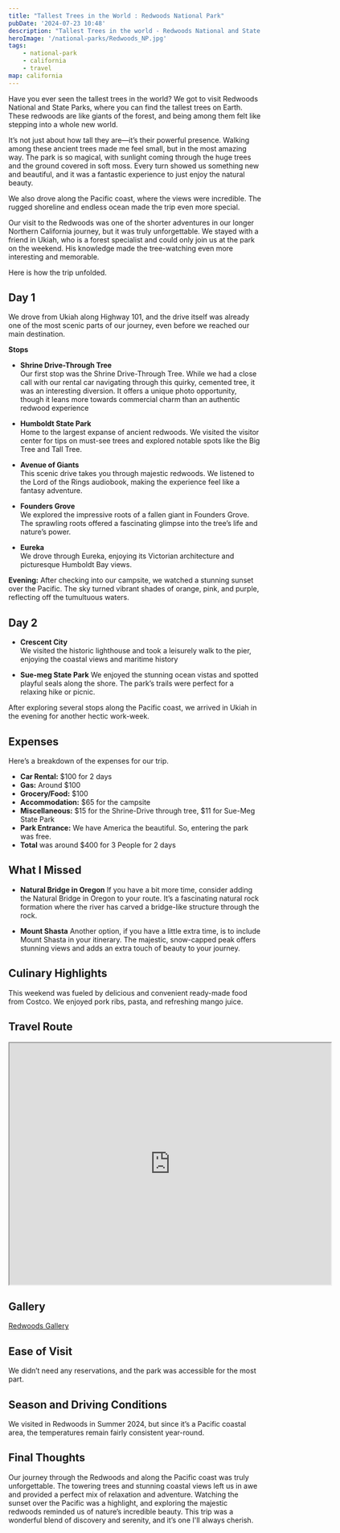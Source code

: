 ```yaml
---
title: "Tallest Trees in the World : Redwoods National Park"
pubDate: '2024-07-23 10:48'
description: "Tallest Trees in the world - Redwoods National and State Parks"
heroImage: '/national-parks/Redwoods_NP.jpg'
tags:
    - national-park
    - california
    - travel
map: california
---
```


Have you ever seen the tallest trees in the world? We got to visit Redwoods National and State Parks, where you can find the tallest trees on Earth. These redwoods are like giants of the forest, and being among them felt like stepping into a whole new world.

It’s not just about how tall they are—it’s their powerful presence. Walking among these ancient trees made me feel small, but in the most amazing way. The park is so magical, with sunlight coming through the huge trees and the ground covered in soft moss. Every turn showed us something new and beautiful, and it was a fantastic experience to just enjoy the natural beauty.

We also drove along the Pacific coast, where the views were incredible. The rugged shoreline and endless ocean made the trip even more special.

Our visit to the Redwoods was one of the shorter adventures in our longer Northern California journey, but it was truly unforgettable. We stayed with a friend in Ukiah, who is a forest specialist and could only join us at the park on the weekend. His knowledge made the tree-watching even more interesting and memorable.

Here is how the trip unfolded. 

## Day 1

We drove from Ukiah along Highway 101, and the drive itself was already one of the most scenic parts of our journey, even before we reached our main destination.

**Stops**

- **Shrine Drive-Through Tree**  
Our first stop was the Shrine Drive-Through Tree. While we had a close call with our rental car navigating through this quirky, cemented tree, it was an interesting diversion. It offers a unique photo opportunity, though it leans more towards commercial charm than an authentic redwood experience

- **Humboldt State Park**  
 Home to the largest expanse of ancient redwoods. We visited the visitor center for tips on must-see trees and explored notable spots like the Big Tree and Tall Tree.

- **Avenue of Giants**  
  This scenic drive takes you through majestic redwoods. We listened to the Lord of the Rings audiobook, making the experience feel like a fantasy adventure.

- **Founders Grove**  
We explored the impressive roots of a fallen giant in Founders Grove. The sprawling roots offered a fascinating glimpse into the tree’s life and nature’s power.

- **Eureka**  
We drove through Eureka, enjoying its Victorian architecture and picturesque Humboldt Bay views.

 
**Evening:** After checking into our campsite, we watched a stunning sunset over the Pacific. The sky turned vibrant shades of orange, pink, and purple, reflecting off the tumultuous waters.

## Day 2


- **Crescent City**  
    We visited the historic lighthouse and took a leisurely walk to the pier, enjoying the coastal views and maritime history

- **Sue-meg State Park**
   We enjoyed the stunning ocean vistas and spotted playful seals along the shore. The park’s trails were perfect for a relaxing hike or picnic.

After exploring several stops along the Pacific coast, we arrived in Ukiah in the evening for another hectic work-week. 


## Expenses
Here’s a breakdown of the expenses for our trip. 
- **Car Rental:** $100 for 2 days
- **Gas:** Around $100 
- **Grocery/Food:** $100
- **Accommodation:** $65 for the campsite
- **Miscellaneous:** $15 for the Shrine-Drive through tree, $11 for Sue-Meg State Park 
- **Park Entrance:** We have America the beautiful. So, entering the park was free. 
- **Total** was around $400 for 3 People for 2 days


## What I Missed
-  **Natural Bridge in Oregon**
If you have a bit more time, consider adding the Natural Bridge in Oregon to your route. It’s a fascinating natural rock formation where the river has carved a bridge-like structure through the rock.

- **Mount Shasta**
Another option, if you have a little extra time, is to include Mount Shasta in your itinerary. The majestic, snow-capped peak offers stunning views and adds an extra touch of beauty to your journey.


## Culinary Highlights
This weekend was fueled by delicious and convenient ready-made food from Costco. We enjoyed pork ribs, pasta, and refreshing mango juice.

## Travel Route

<iframe src="https://www.google.com/maps/d/embed?mid=1AgcyBY7BbbssSnbxoQW40KqhoW117kc&ehbc=2E312F" width="640" height="480"></iframe>

## Gallery
[Redwoods Gallery]({{'/galleries/gallery_redwoods/index.html'|relative_url}})



## Ease of Visit
We didn’t need any reservations, and the park was accessible for the most part.


## Season and Driving Conditions 
We visited in Redwoods in Summer 2024, but since it’s a Pacific coastal area, the temperatures remain fairly consistent year-round.


## Final Thoughts
Our journey through the Redwoods and along the Pacific coast was truly unforgettable. The towering trees and stunning coastal views left us in awe and provided a perfect mix of relaxation and adventure. Watching the sunset over the Pacific was a highlight, and exploring the majestic redwoods reminded us of nature’s incredible beauty. This trip was a wonderful blend of discovery and serenity, and it’s one I'll always cherish.
